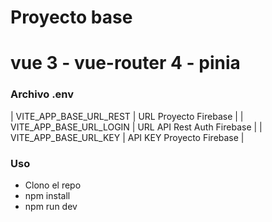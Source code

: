 # Proyecto base 
# vue 3 - vue-router 4 - pinia

### Archivo .env

| VITE_APP_BASE_URL_REST | URL Proyecto Firebase |
| VITE_APP_BASE_URL_LOGIN | URL API Rest Auth Firebase |
| VITE_APP_BASE_URL_KEY | API KEY Proyecto Firebase |

### Uso

  * Clono el repo
  * npm install
  * npm run dev
